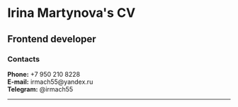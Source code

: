 <h1>Irina Martynova's CV</h1>
<h2>Frontend developer</h2>
<h3>Contacts</h3>
<b>Phone:</b> +7 950 210 8228<br>
<b>E-mail:</b> irmach55@yandex.ru<br>
<b>Telegram:</b> @irmach55
<hr>
